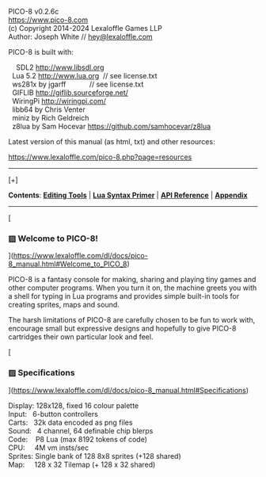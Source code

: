 [](https://www.lexaloffle.com/dl/docs/pico-8_manual.html#PICO_8_User_Manual)

PICO-8 v0.2.6c  
https://www.pico-8.com  
(c) Copyright 2014-2024 Lexaloffle Games LLP  
Author: Joseph White // hey@lexaloffle.com  

PICO-8 is built with:

    SDL2 http://www.libsdl.org  
  Lua 5.2 http://www.lua.org  // see license.txt  
  ws281x by jgarff            // see license.txt  
  GIFLIB http://giflib.sourceforge.net/  
  WiringPi http://wiringpi.com/  
  libb64 by Chris Venter  
  miniz by Rich Geldreich  
  z8lua by Sam Hocevar https://github.com/samhocevar/z8lua

Latest version of this manual (as html, txt) and other resources:

https://www.lexaloffle.com/pico-8.php?page=resources

* * *

\[+\]

**Contents**: [**Editing Tools**](https://www.lexaloffle.com/dl/docs/pico-8_manual.html#Editing_Tools) | [**Lua Syntax Primer**](https://www.lexaloffle.com/dl/docs/pico-8_manual.html#Lua_Syntax_Primer) | [**API Reference**](https://www.lexaloffle.com/dl/docs/pico-8_manual.html#API_Reference) | [**Appendix**](https://www.lexaloffle.com/dl/docs/pico-8_manual.html#Appendix)

* * *

[

### ▨ Welcome to PICO-8!

](https://www.lexaloffle.com/dl/docs/pico-8_manual.html#Welcome_to_PICO_8)

PICO-8 is a fantasy console for making, sharing and playing tiny games and other computer programs. When you turn it on, the machine greets you with a shell for typing in Lua programs and provides simple built-in tools for creating sprites, maps and sound.

The harsh limitations of PICO-8 are carefully chosen to be fun to work with, encourage small but expressive designs and hopefully to give PICO-8 cartridges their own particular look and feel.

[

### ▨ Specifications

](https://www.lexaloffle.com/dl/docs/pico-8_manual.html#Specifications)

Display: 128x128, fixed 16 colour palette  
Input:   6-button controllers  
Carts:   32k data encoded as png files  
Sound:   4 channel, 64 definable chip blerps  
Code:    P8 Lua (max 8192 tokens of code)  
CPU:     4M vm insts/sec  
Sprites: Single bank of 128 8x8 sprites (+128 shared)  
Map:     128 x 32 Tilemap (+ 128 x 32 shared)  